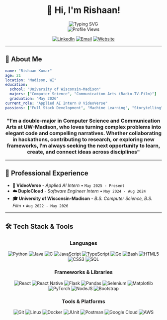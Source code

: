 <div align="center">

# 👋 Hi, I'm Rishaan!

<img src="https://readme-typing-svg.herokuapp.com?font=Fira+Code&weight=500&size=28&pause=1000&color=2196F3&center=true&vCenter=true&random=false&width=600&lines=Full+Stack+Developer;CS+%2B+Film+Student;AI+Enthusiast;Storyteller+with+Code;Radio+Host+%40+WSUM" alt="Typing SVG" />

<br/>

<img src="https://komarev.com/ghpvc/?username=rishaan-k&style=for-the-badge&color=blue" alt="Profile Views">

<br/>

[![LinkedIn](https://img.shields.io/badge/LinkedIn-%230077B5.svg?style=for-the-badge&logo=linkedin&logoColor=white)](https://www.linkedin.com/in/rishaan-kumar/)
[![Email](https://img.shields.io/badge/Email-D14836?style=for-the-badge&logo=gmail&logoColor=white)](mailto:rakumar2@wisc.edu)
[![Website](https://img.shields.io/badge/Website-%23000000.svg?style=for-the-badge&logo=firefox&logoColor=white)](https://rishaan.tech/)

</div>

---

## 🚀 About Me

```yaml
name: "Rishaan Kumar"
age: 21
location: "Madison, WI"
education: 
  school: "University of Wisconsin-Madison"
  majors: ["Computer Science", "Communication Arts (Radio-TV-Film)"]
  graduation: "May 2026"
current_role: "Applied AI Intern @ VideoVerse"
passions: ["Full Stack Development", "Machine Learning", "Storytelling", "Soccer"]
```

<div align="center">

### "I’m a double-major in Computer Science and Communication Arts at UW-Madison, who loves turning complex problems into elegant code and compelling narratives. Whether collaborating in hackathons, contributing to research, or exploring new frameworks, I’m always seeking the next opportunity to learn, create, and connect ideas across disciplines"

</div>

---

## 💼 Professional Experience

- **🤖 VideoVerse** - *Applied AI Intern* • `May 2025 - Present`
- **☁️ DuploCloud** - *Software Engineer Intern* • `May 2024 - Aug 2024`  
- **🎓 University of Wisconsin-Madison** - *B.S. Computer Science, B.S. Film* • `Aug 2022 - May 2026`

---

## 🛠️ Tech Stack & Tools

<div align="center">

### Languages
![Python](https://img.shields.io/badge/python-3670A8?style=for-the-badge&logo=python&logoColor=ffdd54)
![Java](https://img.shields.io/badge/java-%23ED8B00.svg?style=for-the-badge&logo=openjdk&logoColor=white)
![C](https://img.shields.io/badge/c-%2300599C.svg?style=for-the-badge&logo=c&logoColor=white)
![JavaScript](https://img.shields.io/badge/javascript-%23323330.svg?style=for-the-badge&logo=javascript&logoColor=%23F7DF1E)
![TypeScript](https://img.shields.io/badge/typescript-%23007ACC.svg?style=for-the-badge&logo=typescript&logoColor=white)
![Go](https://img.shields.io/badge/go-%2300ADD8.svg?style=for-the-badge&logo=go&logoColor=white)
![Bash](https://img.shields.io/badge/bash-%23121011.svg?style=for-the-badge&logo=gnu-bash&logoColor=white)
![HTML5](https://img.shields.io/badge/html5-%23E34F26.svg?style=for-the-badge&logo=html5&logoColor=white)
![CSS3](https://img.shields.io/badge/css3-%231572B6.svg?style=for-the-badge&logo=css3&logoColor=white)
![SQL](https://img.shields.io/badge/sql-%23CC2927.svg?style=for-the-badge&logo=microsoft-sql-server&logoColor=white)

### Frameworks & Libraries
![React](https://img.shields.io/badge/react-%2320232a.svg?style=for-the-badge&logo=react&logoColor=%2361DAFB)
![React Native](https://img.shields.io/badge/react_native-%2320232a.svg?style=for-the-badge&logo=react&logoColor=%2361DAFB)
![Flask](https://img.shields.io/badge/flask-%23000.svg?style=for-the-badge&logo=flask&logoColor=white)
![Pandas](https://img.shields.io/badge/pandas-%23150458.svg?style=for-the-badge&logo=pandas&logoColor=white)
![Selenium](https://img.shields.io/badge/-selenium-%43B02A?style=for-the-badge&logo=selenium&logoColor=white)
![Matplotlib](https://img.shields.io/badge/Matplotlib-%23ffffff.svg?style=for-the-badge&logo=Matplotlib&logoColor=black)
![PyTorch](https://img.shields.io/badge/PyTorch-%23EE4C2C.svg?style=for-the-badge&logo=PyTorch&logoColor=white)
![NodeJS](https://img.shields.io/badge/node.js-6DA55F?style=for-the-badge&logo=node.js&logoColor=white)
![Bootstrap](https://img.shields.io/badge/bootstrap-%238511FA.svg?style=for-the-badge&logo=bootstrap&logoColor=white)

### Tools & Platforms  
![Git](https://img.shields.io/badge/git-%23F05033.svg?style=for-the-badge&logo=git&logoColor=white)
![Linux](https://img.shields.io/badge/Linux-FCC624?style=for-the-badge&logo=linux&logoColor=black)
![Docker](https://img.shields.io/badge/docker-%230db7ed.svg?style=for-the-badge&logo=docker&logoColor=white)
![JUnit](https://img.shields.io/badge/junit5-%25A162.svg?style=for-the-badge&logo=junit5&logoColor=white)
![Postman](https://img.shields.io/badge/Postman-FF6C37?style=for-the-badge&logo=postman&logoColor=white)
![Google Cloud](https://img.shields.io/badge/GoogleCloud-%234285F4.svg?style=for-the-badge&logo=google-cloud&logoColor=white)
![AWS](https://img.shields.io/badge/AWS-%23FF9900.svg?style=for-the-badge&logo=amazon-aws&logoColor=white)

</div>
